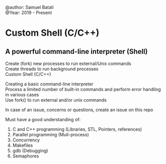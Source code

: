 @author: Samuel Batali <br />
@Year: 2019 - Present <br />

# Custom Shell (C/C++)

## A powerful command-line interpreter (Shell) <br />
Create (fork) new processes to run external/Unix commands <br> 
Create threads to run background processes <br>
Custom Shell (C/C++)

Creating a basic command-line interpreter <br />
Process a limited number of built-in commands and perform error handling in various cases <br />
Use fork() to run external and/or unix commands

In case of an issue, concerns or questions, create an issue on this repo

Must have a good understanding of:
1. C and C++ programming (Libraries, STL, Pointers, references)
2. Parallel programming (Muli-process)
3. Concurrency
4. Makefiles
5. gdb (Debugging)
6. Semaphores
